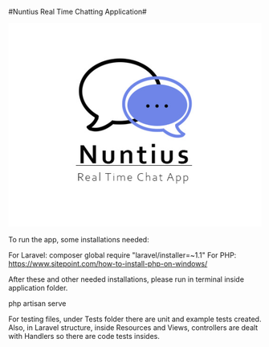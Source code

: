 #Nuntius Real Time Chatting Application#

![alt-text](https://github.com/charybdis67/Nuntius-Chat-App/blob/main/public/assets/logo.jpg)

To run the app, some installations needed:

For Laravel: composer global require "laravel/installer=~1.1"
For PHP: https://www.sitepoint.com/how-to-install-php-on-windows/

After these and other needed installations, please run in terminal inside application folder. 

php artisan serve

For testing files, under Tests folder there are unit and example tests created. Also, in Laravel structure, inside Resources and Views, controllers are dealt with Handlers so there are code tests insides. 
